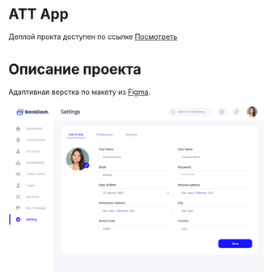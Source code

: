 # ATT App

Деплой прокта доступен по ссылке
[Посмотреть](https://att-app-den.netlify.app)

# Описание проекта

Адаптивная верстка по макету из [Figma](https://www.figma.com/design/6Ajkl4WrfufLq43dGUa9pa/ATT-TEST-FRONT-END?node-id=20-651&node-type=frame&t=GEuu30An0hs2q2iX-0). 


<div align="center">
  <img src="https://github.com/DezmonDND/att-app/blob/main/preview.png?raw=true" alt="Превью's custom image"/>

</div>
